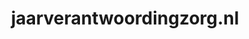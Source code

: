 ---
layout: post
title:  "jaarverantwoordingzorg.nl"
internal_url:  "/data/jaarverantwoordingzorg.nl.html"
categories: dutchgov
---